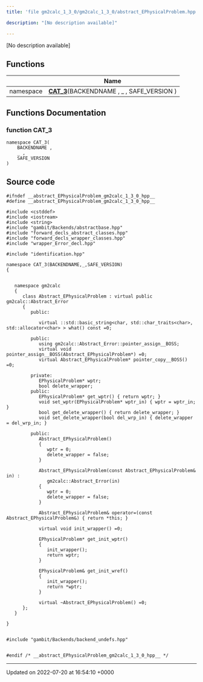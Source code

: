 ```yaml
---
title: 'file gm2calc_1_3_0/gm2calc_1_3_0/abstract_EPhysicalProblem.hpp'

description: "[No description available]"

---
```







[No description available]

## Functions

|                | Name           |
| -------------- | -------------- |
| namespace | **[CAT_3](/documentation/code/files/gm2calc__1__3__0_2abstract__ephysicalproblem_8hpp/#function-cat-3)**(BACKENDNAME , _ , SAFE_VERSION ) |


## Functions Documentation

### function CAT_3

```
namespace CAT_3(
    BACKENDNAME ,
    _ ,
    SAFE_VERSION 
)
```




## Source code

```
#ifndef __abstract_EPhysicalProblem_gm2calc_1_3_0_hpp__
#define __abstract_EPhysicalProblem_gm2calc_1_3_0_hpp__

#include <cstddef>
#include <iostream>
#include <string>
#include "gambit/Backends/abstractbase.hpp"
#include "forward_decls_abstract_classes.hpp"
#include "forward_decls_wrapper_classes.hpp"
#include "wrapper_Error_decl.hpp"

#include "identification.hpp"

namespace CAT_3(BACKENDNAME,_,SAFE_VERSION)
{
   
   
   namespace gm2calc
   {
      class Abstract_EPhysicalProblem : virtual public gm2calc::Abstract_Error
      {
         public:
   
            virtual ::std::basic_string<char, std::char_traits<char>, std::allocator<char> > what() const =0;
   
         public:
            using gm2calc::Abstract_Error::pointer_assign__BOSS;
            virtual void pointer_assign__BOSS(Abstract_EPhysicalProblem*) =0;
            virtual Abstract_EPhysicalProblem* pointer_copy__BOSS() =0;
   
         private:
            EPhysicalProblem* wptr;
            bool delete_wrapper;
         public:
            EPhysicalProblem* get_wptr() { return wptr; }
            void set_wptr(EPhysicalProblem* wptr_in) { wptr = wptr_in; }
            bool get_delete_wrapper() { return delete_wrapper; }
            void set_delete_wrapper(bool del_wrp_in) { delete_wrapper = del_wrp_in; }
   
         public:
            Abstract_EPhysicalProblem()
            {
               wptr = 0;
               delete_wrapper = false;
            }
   
            Abstract_EPhysicalProblem(const Abstract_EPhysicalProblem& in) : 
               gm2calc::Abstract_Error(in)
            {
               wptr = 0;
               delete_wrapper = false;
            }
   
            Abstract_EPhysicalProblem& operator=(const Abstract_EPhysicalProblem&) { return *this; }
   
            virtual void init_wrapper() =0;
   
            EPhysicalProblem* get_init_wptr()
            {
               init_wrapper();
               return wptr;
            }
   
            EPhysicalProblem& get_init_wref()
            {
               init_wrapper();
               return *wptr;
            }
   
            virtual ~Abstract_EPhysicalProblem() =0;
      };
   }
   
}


#include "gambit/Backends/backend_undefs.hpp"


#endif /* __abstract_EPhysicalProblem_gm2calc_1_3_0_hpp__ */
```


-------------------------------

Updated on 2022-07-20 at 16:54:10 +0000
